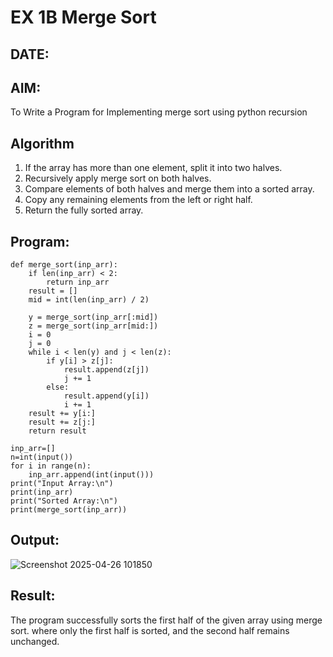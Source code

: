 # EX 1B Merge Sort
## DATE:
## AIM:
To Write a Program for Implementing merge sort using python recursion

## Algorithm
1. If the array has more than one element, split it into two halves.
2. Recursively apply merge sort on both halves.
3. Compare elements of both halves and merge them into a sorted array.
4. Copy any remaining elements from the left or right half.
5. Return the fully sorted array.  

## Program:
```
def merge_sort(inp_arr):
    if len(inp_arr) < 2:               
        return inp_arr
    result = []                  
    mid = int(len(inp_arr) / 2)  
     
    y = merge_sort(inp_arr[:mid])       
    z = merge_sort(inp_arr[mid:])       
    i = 0
    j = 0
    while i < len(y) and j < len(z):
        if y[i] > z[j]:
            result.append(z[j])
            j += 1
        else:
            result.append(y[i])
            i += 1
    result += y[i:]             
    result += z[j:]             
    return result 
    
inp_arr=[]
n=int(input())
for i in range(n):
    inp_arr.append(int(input()))
print("Input Array:\n")
print(inp_arr)
print("Sorted Array:\n")
print(merge_sort(inp_arr))
```

## Output:
![Screenshot 2025-04-26 101850](https://github.com/user-attachments/assets/f83c9b4d-5876-4040-b28f-075a5d44c42d)




## Result:
The program successfully sorts the first half of the given array using merge sort. where only the first half is sorted, and the second half remains unchanged.
